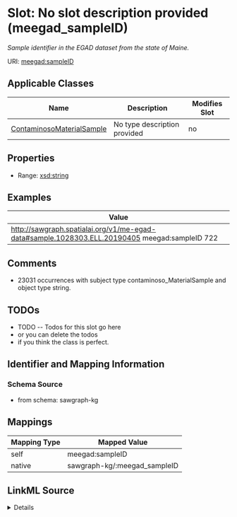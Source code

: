 

# Slot: No slot description provided (meegad_sampleID)


_Sample identifier in the EGAD dataset from the state of Maine._





URI: [meegad:sampleID](http://sawgraph.spatialai.org/v1/me-egad#sampleID)



<!-- no inheritance hierarchy -->





## Applicable Classes

| Name | Description | Modifies Slot |
| --- | --- | --- |
| [ContaminosoMaterialSample](../classes/ContaminosoMaterialSample.md) | No type description provided |  no  |







## Properties

* Range: [xsd:string](http://www.w3.org/2001/XMLSchema#string)






## Examples

| Value |
| --- |
| http://sawgraph.spatialai.org/v1/me-egad-data#sample.1028303.ELL.20190405 meegad:sampleID 722 |

## Comments

* 23031 occurrences with subject type contaminoso_MaterialSample and object type string.

## TODOs

* TODO -- Todos for this slot go here
* or you can delete the todos
* if you think the class is perfect.

## Identifier and Mapping Information







### Schema Source


* from schema: sawgraph-kg




## Mappings

| Mapping Type | Mapped Value |
| ---  | ---  |
| self | meegad:sampleID |
| native | sawgraph-kg/:meegad_sampleID |




## LinkML Source

<details>
```yaml
name: meegad_sampleID
description: Sample identifier in the EGAD dataset from the state of Maine.
title: No slot description provided
todos:
- TODO -- Todos for this slot go here
- or you can delete the todos
- if you think the class is perfect.
comments:
- 23031 occurrences with subject type contaminoso_MaterialSample and object type string.
examples:
- value: http://sawgraph.spatialai.org/v1/me-egad-data#sample.1028303.ELL.20190405
    meegad:sampleID 722
from_schema: sawgraph-kg
rank: 1000
slot_uri: meegad:sampleID
alias: meegad_sampleID
domain_of:
- contaminoso_MaterialSample
range: string

```
</details>
